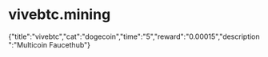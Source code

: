 # vivebtc.mining
{"title":"vivebtc","cat":"dogecoin","time":"5","reward":"0.00015","description":"Multicoin Faucethub"}
